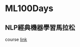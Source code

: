 # ML100Days

## NLP經典機器學習馬拉松

course [link](https://www.cupoy.com/marathon/000001744E3494FE000000016375706F795F72656C656173654355)

